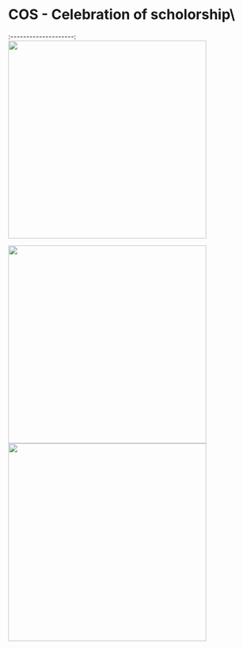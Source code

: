 # COS - Celebration of scholorship\

:--------------------:
<img src="https://images2.imgbox.com/e3/06/ipB9HqTU_o.png" width="400">

<img src="https://thumbs2.imgbox.com/ce/db/PKWyN9Gn_t.jpg" width="400">
<img src="https://thumbs2.imgbox.com/2d/1c/R6EwhPrj_t.jpg" width="400">
